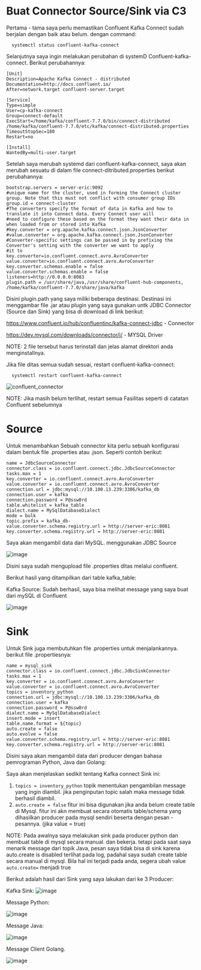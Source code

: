 # Buat Connector Source/Sink via C3

Pertama - tama saya perlu memastikan Confluent Kafka Connect sudah berjalan dengan baik atau belum. dengan command:
```
  systemctl status confluent-kafka-connect
```
Selanjutnya saya ingin melakukan perubahan di systemD Confluent-kafka-connect. Berikut perubahannya:

```
[Unit]
Description=Apache Kafka Connect - distributed
Documentation=http://docs.confluent.io/
After=network.target confluent-server.target

[Service]
Type=simple
User=cp-kafka-connect
Group=connect-default
ExecStart=/home/kafka/confluent-7.7.0/bin/connect-distributed /home/kafka/confluent-7.7.0/etc/kafka/connect-distributed.properties
TimeoutStopSec=180
Restart=no

[Install]
WantedBy=multi-user.target
```

Setelah saya merubah systemd dari confluent-kafka-connect, saya akan merubah sesuatu di dalam file connect-ditributed.properties berikut perubahannya:
```
bootstrap.servers = server-eric:9092
#unique name for the cluster, used in forming the Connect cluster group. Note that this must not conflict with consumer group IDs
group.id = connect-cluster
#The converters specify the format of data in Kafka and how to translate it into Connect data. Every Connect user will
#need to configure these based on the format they want their data in when loaded from or stored into Kafka
#key.converter = org.apache.kafka.connect.json.JsonConverter
#value.converter = org.apache.kafka.connect.json.JsonConverter
#Converter-specific settings can be passed in by prefixing the Converter's setting with the converter we want to apply
#it to
key.converter=io.confluent.connect.avro.AvroConverter
value.converter=io.confluent.connect.avro.AvroConverter
key.converter.schemas.enable = false
value.converter.schemas.enable = false
listeners=http://0.0.0.0:8083
plugin.path = /usr/share/java,/usr/share/confluent-hub-components, /home/kafka/confluent-7.7.0/share/java/kafka
```
Disini plugin.path yang saya miliki beberapa destinasi. Destinasi ini menggambar file .jar atau plugin yang saya gunakan untk JDBC Connector (Source dan Sink) yang bisa di download di link berikut:

https://www.confluent.io/hub/confluentinc/kafka-connect-jdbc - Connector

https://dev.mysql.com/downloads/connector/j/ - MYSQL Driver

NOTE: 2 file tersebut harus terinstall dan jelas alamat direktori anda menginstallnya.

Jika file ditas semua sudah sesuai, restart confluent-kafka-connect:

```
  systemctl restart confluent-kafka-connect
```

![confluent_connector](https://github.com/user-attachments/assets/b565e800-e917-45c3-afc3-2157316ba184)

NOTE: Jika masih belum terlihat, restart semua Fasilitas seperti di catatan Confluent sebelumnya
# Source

Untuk menambahkan Sebuah connector kita perlu sebuah konfigurasi dalam bentuk file .properties atau .json. Seperti contoh berikut:
```
name = JdbcSourceConnector
connector.class = io.confluent.connect.jdbc.JdbcSourceConnector
tasks.max = 1
key.converter = io.confluent.connect.avro.AvroConverter
value.converter = io.confluent.connect.avro.AvroConverter
connection.url = jdbc:mysql://10.100.13.239:3306/kafka_db
connection.user = kafka
connection.password = P@ssw0rd
table.whitelist = kafka_table
dialect.name = MySqlDatabaseDialect
mode = bulk
topic.prefix = kafka_db-
value.converter.schema.registry.url = http://server-eric:8081
key.converter.schema.registry.url = http://server-eric:8081
```
Saya akan mengambil data dari MySQL. menggunakan JDBC Source

![image](https://github.com/user-attachments/assets/02d5dfd2-df35-48c4-a23b-34f5e0e8059c)

Disini saya sudah mengupload file .properties ditas melalui confluent.

Berikut hasil yang ditampilkan dari table kafka_table:

Kafka Source:
Sudah berhasil, saya bisa melihat message yang saya buat dari mySQL di Confluent

![image](https://github.com/user-attachments/assets/b79492c9-5005-469d-a0fd-3b870fa5d06d)

# Sink

Untuk Sink juga membutuhkan file .properties untuk menjalankannya. berikut file .propertiesnya:

```
name = mysql_sink
connector.class = io.confluent.connect.jdbc.JdbcSinkConnector
tasks.max = 1
key.converter = io.confluent.connect.avro.AvroConverter
value.converter = io.confluent.connect.avro.AvroConverter
topics = inventory_python
connection.url = jdbc:mysql://10.100.13.239:3306/kafka_db
connection.user = kafka
connection.password = P@ssw0rd
dialect.name = MySqlDatabaseDialect
insert.mode = insert
table.name.format = ${topic}
auto.create = false
auto.evolve = false
value.converter.schema.registry.url = http://server-eric:8081
key.converter.schema.registry.url = http://server-eric:8081
```

Disini saya akan mengambil data dari producer dengan bahasa pemrograman Python, Java dan Golang:

Saya akan menjelaskan sedikit tentang Kafka connect Sink ini:
1. ```topics = inventory_python``` topik menentukan pengambilan message yang ingin diambil. jika penginputan topic salah maka message tidak berhasil diambil.
2. ```auto.create = false``` fitur ini bisa digunakan jika anda belum create table di Mysql. fitur ini akn membuat secara otomatis table/schema yang dihasilkan producer pada mysql sendiri beserta dengan pesan - pesannya. (jika value = true)

NOTE: Pada awalnya saya melakukan sink pada producer python dan membuat table di mysql secara manual. dan bekerja. 
tetapi pada saat saya menarik message dari topik Java, pesan saya tidak bisa di sink karena auto.create is disabled terlihat pada log, padahal saya sudah create table secara manual di mysql. Bila hal ini terjadi pada anda, segera ubah value ```auto.create=``` menjadi true

Berikut adalah hasil dari Sink yang saya lakukan dari ke 3 Producer:

Kafka Sink:
![image](https://github.com/user-attachments/assets/7ce4834b-78fc-4c63-b97b-3577794301e3)

Message Python:

![image](https://github.com/user-attachments/assets/f3f415b3-44d3-430c-a0e2-ffd5a0b054ee)

Message Java:

![image](https://github.com/user-attachments/assets/dc3a213b-d6c0-4b46-8212-d61976fc7c64)


Message Client Golang. 


![image](https://github.com/user-attachments/assets/586e3532-9370-41d9-9e22-ffa04104268b)

